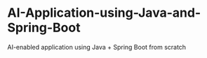 # AI-Application-using-Java-and-Spring-Boot
AI-enabled application using Java + Spring Boot from scratch
